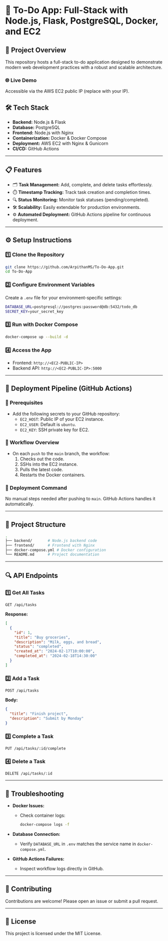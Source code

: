# 📝 To-Do App: Full-Stack with Node.js, Flask, PostgreSQL, Docker, and EC2

## 🚀 Project Overview
This repository hosts a full-stack to-do application designed to demonstrate modern web development practices with a robust and scalable architecture.

### 🌐 Live Demo
Accessible via the AWS EC2 public IP (replace with your IP).

## 🛠️ Tech Stack
- **Backend:** Node.js & Flask
- **Database:** PostgreSQL
- **Frontend:** Node.js with Nginx
- **Containerization:** Docker & Docker Compose
- **Deployment:** AWS EC2 with Nginx & Gunicorn
- **CI/CD:** GitHub Actions

---

## 📋 Features
- 🗂️ **Task Management:** Add, complete, and delete tasks effortlessly.
- ⏱️ **Timestamp Tracking:** Track task creation and completion times.
- 🔍 **Status Monitoring:** Monitor task statuses (pending/completed).
- 🛠️ **Scalability:** Easily extendable for production environments.
- ⚙️ **Automated Deployment:** GitHub Actions pipeline for continuous deployment.

---

## ⚙️ Setup Instructions

### 1️⃣ Clone the Repository
```bash
git clone https://github.com/ArpithanMS/To-Do-App.git
cd To-Do-App
```

### 2️⃣ Configure Environment Variables
Create a `.env` file for your environment-specific settings:
```bash
DATABASE_URL=postgresql://postgres:password@db:5432/todo_db
SECRET_KEY=your_secret_key
```

### 3️⃣ Run with Docker Compose
```bash
docker-compose up --build -d
```

### 4️⃣ Access the App
- Frontend: `http://<EC2-PUBLIC-IP>`
- Backend API: `http://<EC2-PUBLIC-IP>:5000`

---

## 🚚 Deployment Pipeline (GitHub Actions)

### 🔑 Prerequisites
- Add the following secrets to your GitHub repository:
  - `EC2_HOST`: Public IP of your EC2 instance.
  - `EC2_USER`: Default is `ubuntu`.
  - `EC2_KEY`: SSH private key for EC2.

### 📄 Workflow Overview
- On each `push` to the `main` branch, the workflow:
  1. Checks out the code.
  2. SSHs into the EC2 instance.
  3. Pulls the latest code.
  4. Restarts the Docker containers.

### 🚀 Deployment Command
No manual steps needed after pushing to `main`. GitHub Actions handles it automatically.

---

## 🧩 Project Structure
```bash
.
├── backend/       # Node.js backend code
├── frontend/      # Frontend with Nginx
├── docker-compose.yml # Docker configuration
└── README.md      # Project documentation
```

---

## 🔍 API Endpoints

### 1️⃣ Get All Tasks
```http
GET /api/tasks
```
**Response:**
```json
[
  {
    "id": 1,
    "title": "Buy groceries",
    "description": "Milk, eggs, and bread",
    "status": "completed",
    "created_at": "2024-02-17T10:00:00",
    "completed_at": "2024-02-18T14:30:00"
  }
]
```

### 2️⃣ Add a Task
```http
POST /api/tasks
```
**Body:**
```json
{
  "title": "Finish project",
  "description": "Submit by Monday"
}
```

### 3️⃣ Complete a Task
```http
PUT /api/tasks/:id/complete
```

### 4️⃣ Delete a Task
```http
DELETE /api/tasks/:id
```

---

## 🛟 Troubleshooting

- **Docker Issues:**
  - Check container logs:
    ```bash
    docker-compose logs -f
    ```

- **Database Connection:**
  - Verify `DATABASE_URL` in `.env` matches the service name in `docker-compose.yml`.

- **GitHub Actions Failures:**
  - Inspect workflow logs directly in GitHub.

---

## 🤝 Contributing
Contributions are welcome! Please open an issue or submit a pull request.

---

## 📜 License
This project is licensed under the MIT License.


